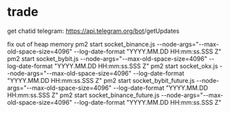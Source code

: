 # trade

get chatid telegram:
https://api.telegram.org/bot<YourBOTToken>/getUpdates

fix out of heap memory
pm2 start socket_binance.js --node-args="--max-old-space-size=4096" --log-date-format "YYYY.MM.DD HH:mm:ss.SSS Z"
pm2 start socket_bybit.js --node-args="--max-old-space-size=4096" --log-date-format "YYYY.MM.DD HH:mm:ss.SSS Z"
pm2 start socket_okx.js --node-args="--max-old-space-size=4096" --log-date-format "YYYY.MM.DD HH:mm:ss.SSS Z"
pm2 start socket_bybit_future.js --node-args="--max-old-space-size=4096" --log-date-format "YYYY.MM.DD HH:mm:ss.SSS Z"
pm2 start socket_binance_future.js --node-args="--max-old-space-size=4096" --log-date-format "YYYY.MM.DD HH:mm:ss.SSS Z"